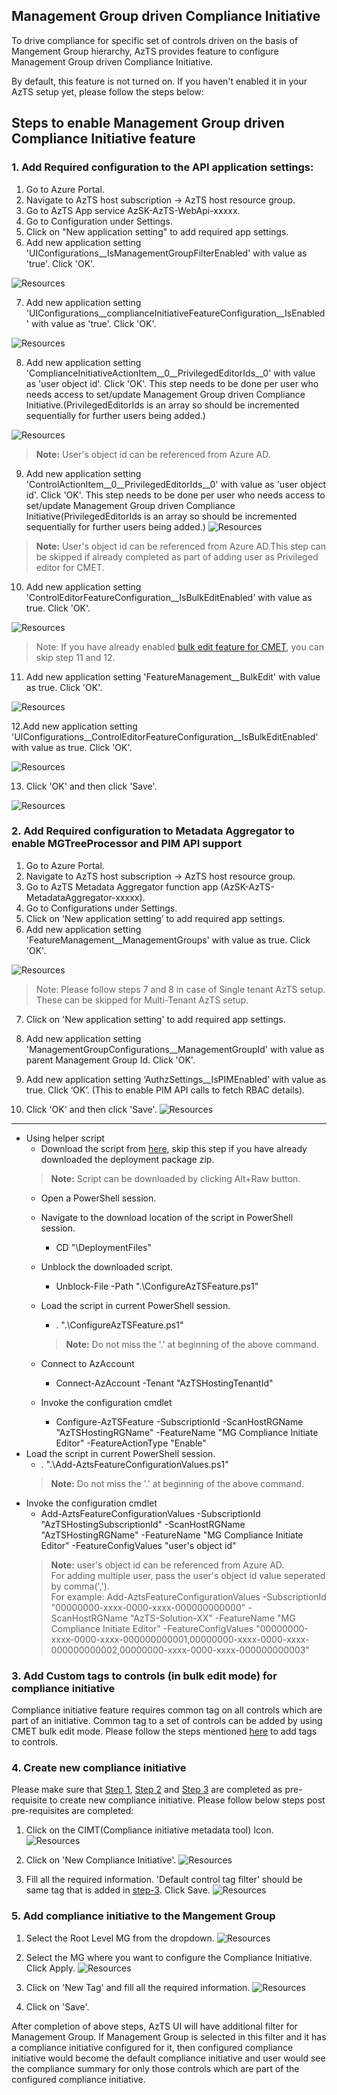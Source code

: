 ## Management Group driven Compliance Initiative
To drive compliance for specific set of controls driven on the basis of  Mangement Group hierarchy, AzTS provides feature to configure Management Group driven Compliance Initiative.

By default, this feature is not turned on. If you haven't enabled it in your AzTS setup yet, please follow the steps below:

## Steps to enable Management Group driven Compliance Initiative feature
### **1. Add Required configuration to the API application settings:**
1. Go to Azure Portal.
2. Navigate to AzTS host subscription -> AzTS host resource group.
3. Go to AzTS App service AzSK-AzTS-WebApi-xxxxx.
4. Go to Configuration under Settings.
5. Click on "New application setting" to add required app settings.
6. Add new application setting 'UIConfigurations__IsManagementGroupFilterEnabled' with value as 'true'. Click 'OK'.

![Resources](../../Images/06_MGCI_AddCOnfig_1.png)

7. Add new application setting 'UIConfigurations__complianceInitiativeFeatureConfiguration__IsEnabled' with value as 'true'. Click 'OK'.

![Resources](../../Images/06_MGCI_AddConfig_2.png)

8. Add new application setting 'ComplianceInitiativeActionItem__0__PrivilegedEditorIds__0' with value as 'user object id'. Click 'OK'. This step needs to be done per user who needs access to set/update Management Group driven Compliance Initiative.(PrivilegedEditorIds is an array so should be incremented sequentially for further users being added.)

![Resources](../../Images/06_MGCI_AddConfig3.png)

> **Note:** User's object id can be referenced from Azure AD.

9. Add new application setting 'ControlActionItem__0__PrivilegedEditorIds__0'  with value as 'user object id'. Click 'OK'. This step needs to be done per user who needs access to set/update Management Group driven Compliance Initiative(PrivilegedEditorIds is an array so should be incremented sequentially for further users being added.)
![Resources](../../Images/06_MGCI_AddConfig_4.png)
> **Note:** User's object id can be referenced from Azure AD.This step can be skipped if already completed as part of adding user as Privileged editor for CMET.

10. Add new application setting 'ControlEditorFeatureConfiguration__IsBulkEditEnabled' with value as true. Click 'OK'. 

![Resources](../../Images/06_MGCI_AddConfig_5.png)

>Note: If you have already enabled [bulk edit feature for CMET](./FeaturesInCMET.md#bulk-edit), you can skip step 11 and 12.
11. Add new application setting 'FeatureManagement__BulkEdit' with value as true. Click 'OK'.

![Resources](../../Images/06_MGCI_AddConfig_6.png)

12.Add new application setting 'UIConfigurations__ControlEditorFeatureConfiguration__IsBulkEditEnabled' with value as true. Click 'OK'.

![Resources](../../Images/06_MGCI_AddConfig_7.png)

13. Click 'OK' and then click 'Save'.

![Resources](../../Images/06_MGCI_AddConfig_8.png)


### 2.	Add Required configuration to Metadata Aggregator to enable MGTreeProcessor and PIM API support


1. Go to Azure Portal.
2. Navigate to AzTS host subscription -> AzTS host resource group.
3. Go to AzTS Metadata Aggregator function app (AzSK-AzTS-MetadataAggregator-xxxxx).
4. Go to Configurations under Settings.
5. Click on ‘New application setting’ to add required app settings.
6. Add new application setting 'FeatureManagement__ManagementGroups' with value as true. Click 'OK'. 

![Resources](../../Images/06_MGCI_EnableMGTree.png)

>Note: Please follow steps 7 and 8 in case of Single tenant AzTS setup. These can be skipped for Multi-Tenant AzTS setup.
7. Click on 'New application setting' to add required app settings.
8. Add new application setting 'ManagementGroupConfigurations__ManagementGroupId' with value as parent Management Group Id. Click 'OK'. 

9. Add new application setting ‘AuthzSettings__IsPIMEnabled’ with value as true. Click ‘OK’. (This to enable PIM API calls to fetch RBAC details).

10. Click 'OK' and then click 'Save'.
![Resources](../../Images/06_MGCIEnableMGAndSave.png)

-----

- Using helper script
  - Download the script from [here](../../TemplateFiles/DeploymentFiles.zip), skip this step if you have already downloaded the deployment package zip.
  > **Note:** Script can be downloaded by clicking Alt+Raw button.
  - Open a PowerShell session.
  - Navigate to the download location of the script in PowerShell session.
    - CD "<LocalExtractedFolderPath>\DeploymentFiles"

  - Unblock the downloaded script.
    - Unblock-File -Path ".\ConfigureAzTSFeature.ps1"
  - Load the script in current PowerShell session.
    - . ".\ConfigureAzTSFeature.ps1"
    > **Note:** Do not miss the '.' at beginning of the above command.
  - Connect to AzAccount
    - Connect-AzAccount -Tenant "AzTSHostingTenantId"
  - Invoke the configuration cmdlet
    - Configure-AzTSFeature -SubscriptionId <AzTSHostingSubscriptionId> -ScanHostRGName "AzTSHostingRGName" -FeatureName "MG Compliance Initiate Editor" -FeatureActionType "Enable"
 - Load the script in current PowerShell session.
    - . ".\Add-AztsFeatureConfigurationValues.ps1"
    > **Note:** Do not miss the '.' at beginning of the above command.
  - Invoke the configuration cmdlet
    - Add-AztsFeatureConfigurationValues -SubscriptionId "AzTSHostingSubscriptionId" -ScanHostRGName "AzTSHostingRGName" -FeatureName "MG Compliance Initiate Editor"  -FeatureConfigValues "user's object id"
    > **Note:** user's object id can be referenced from Azure AD.<br />
    For adding multiple user, pass the user's object id value seperated by comma(',').<br />
    For example:  Add-AztsFeatureConfigurationValues -SubscriptionId "00000000-xxxx-0000-xxxx-000000000000" -ScanHostRGName "AzTS-Solution-XX" -FeatureName "MG Compliance Initiate Editor"  -FeatureConfigValues "00000000-xxxx-0000-xxxx-000000000001,00000000-xxxx-0000-xxxx-000000000002,00000000-xxxx-0000-xxxx-000000000003"


### 3.	Add Custom tags to controls (in bulk edit mode) for compliance initiative
Compliance initiative feature requires common tag on all controls which are part of an initiative. Common tag to a set of controls can be added by using CMET bulk edit mode. Please follow the steps mentioned [here](../../06-Customizing%20AzTS%20for%20your%20org/Extending%20AzTS/FeaturesInCMET.md) to add tags to controls.


### 4. Create new compliance initiative 
Please make sure that [Step 1](#1-add-required-configuration-to-the-api-application-settings), [Step 2](#2-add-required-configuration-to-metadata-aggregator-to-enable-mgtreeprocessor-and-pim-api-support) and [Step 3](#3-add-custom-tags-to-controls-in-bulk-edit-mode-for-compliance-initiative) are completed as pre-requisite to create new compliance initiative. Please follow below steps post pre-requisites are completed:

1. Click on the CIMT(Compliance initiative metadata tool) Icon.
![Resources](../../Images/06_MGCI_CIMT_1.png)

2. Click on 'New Compliance Initiative'.
![Resources](../../Images/06_MGCI_CIMT_5.png)

3. Fill all the required information. 'Default control tag filter' should be same tag that is added in [step-3](#3-add-custom-tags-to-controls-in-bulk-edit-mode-for-compliance-initiative). Click Save.
![Resources](../../Images/06_MGCI_CIMT_6.png)


### 5. Add compliance initiative to the Mangement Group
1. Select the Root Level MG from the dropdown.
![Resources](../../Images/06_MGCI_CIMT_2.png)

2. Select the MG where you want to configure the Compliance Initiative. Click Apply.
![Resources](../../Images/06_MGCI_CIMT_3.png)

3. Click on 'New Tag' and fill all the required information.
![Resources](../../Images/06_MGCI_CIMT_7.png)

4. Click on 'Save'.

After completion of above steps, AzTS UI will have additional filter for Management Group. If Management Group is selected in this filter and it has a compliance initiative configured for it, then configured compliance initiative would become the default compliance initiative and user would see the compliance summary for only those controls which are part of the configured compliance initiative. 




